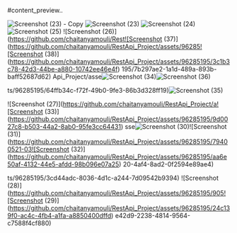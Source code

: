 #content_preview..

![Screenshot (23) - Copy](https://github.com/chaitanyamouli/RestApi_Project/assets/96285195/e6aaaf37-2fd8-4f79-9c78-2cf9b19e9d08)
![Screenshot (23)](https://github.com/chaitanyamouli/RestApi_Project/assets/96285195/9bc3e02d-96ed-48a0-8b68-1203accd1c70)
![Screenshot (24)](https://github.com/chaitanyamouli/RestApi_Project/assets/96285195/70b4930a-d6a7-4de6-94d5-dfea72df59b4)
![Screenshot (25)](https://github.com/chaitanyamouli/RestApi_Project/assets/96285195/b689371b-f5a9-4772-8e6b-d998b1d09384)
![Screenshot (26)](https://github.com/chaitanyamouli/Rest![Screenshot (37)](https://github.com/chaitanyamouli/RestApi_Project/assets/96285![Screenshot (38)](https://github.com/chaitanyamouli/RestApi_Project/assets/96285195/3c1b3c78-42d3-44be-a880-10742ee46e4f)
195/7b297ae2-1a1d-489a-893b-baff52687d62)
Api_Project/asse![Screenshot (34)](https://github.com/chaitanyamouli/RestApi_Project/assets/96285195/8d3d6f9d-39b4-4c3a-9fd7-4321afa80c7e)![Screenshot (36)](https://github.com/chaitanyamouli/RestApi_Project/assets/96285195/599476a1-3a12-4263-a470-3ccd409869e6)

ts/96285195/64ffb34c-f72f-49b0-9fe3-86b3d328ff19)![Screenshot (35)](https://github.com/chaitanyamouli/RestApi_Project/assets/96285195/3b6dac5b-3964-42c8-a677-8ce33ca1713f)

![Screenshot (27)](https://github.com/chaitanyamouli/RestApi_Project/a![Screenshot (33)](https://github.com/chaitanyamouli/RestApi_Project/assets/96285195/9d0027c8-b503-44a2-8ab0-95fe3cc64431)
sse![Screenshot (30)](https://github.com/chaitanyamouli/RestApi_Project/assets/96285195/deb5f83b-a85b-4c29-b3cf-9c81f90b0000)![Screenshot (31)](https://github.com/chaitanyamouli/RestApi_Project/assets/96285195/79400521-03![Screenshot (32)](https://github.com/chaitanyamouli/RestApi_Project/assets/96285195/aa6e50af-4132-44e5-afdd-98b096e07a25)
20-4af4-8ad2-0f2594e89ae4)

ts/96285195/3cd44adc-8036-4d1c-a244-7d09542b9394)
![Screenshot (28)](https://github.com/chaitanyamouli/RestApi_Project/assets/96285195/905![Screenshot (29)](https://github.com/chaitanyamouli/RestApi_Project/assets/96285195/24c139f0-ac4c-4fb4-a1fa-a8850400dffd)
e42d9-2238-4814-9564-c7588f4cf880)

